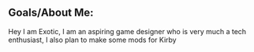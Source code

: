 ## Goals/About Me:
Hey I am Exotic, I am an aspiring game designer who is very much a tech enthusiast, I also plan to make some mods for Kirby
